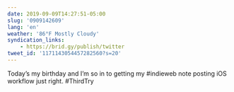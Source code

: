 ```yaml
---
date: 2019-09-09T14:27:51-05:00
slug: '0909142609'
lang: 'en'
weather: '86°F Mostly Cloudy'
syndication_links:
    - https://brid.gy/publish/twitter
tweet_id: '1171143054457282560?s=20'
---
```

Today’s my birthday and I’m so in to getting my #indieweb note posting iOS workflow just right.  #ThirdTry

